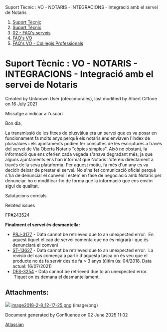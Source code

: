 Suport Tècnic : VO - NOTARIS - INTEGRACIONS - Integració amb el servei de Notaris  

1.  [Suport Tècnic](index.md)
2.  [Suport Tècnic](13893782.md)
3.  [02 - FAQ's serveis](26313393.md)
4.  [FAQ's VO](28705575.md)
5.  [FAQ's VO - Col·legis Professionals](28705581.md)

Suport Tècnic : VO - NOTARIS - INTEGRACIONS - Integració amb el servei de Notaris
=================================================================================

Created by Unknown User (oteccmorales), last modified by Albert Ciffone on 16 July 2021

Missatge a indicar a l'usuari

Bon dia,

  

La transmissió de les fitxes de plusvàlua era un servei que es va posar en funcionament fa molts anys perquè els notaris ens enviaven l'índex de plusvàlues i els ajuntaments podien fer consultes de les escriptures a través del servei de Via Oberta Notaris "còpies simples". Això no obstant, la informació que ens oferien cada vegada s'anava degradant més, ja que alguns ajuntaments ens han informat que Notaris l'ofereix directament a través de la seva plataforma. Per aquest motiu, fa més d'un any es va decidir deixar de prestar el servei. No s'ha fet comunicació oficial perquè s'ha de denunciar el conveni i estem en fase de negociació amb Notaris per denunciar-ho o modificar-ho de forma que la informació que ens enviïn sigui de qualitat.  

  

Salutacions cordials.

Related issues

FP#243524

**Finalment el servei és desmantella:**

*   [PRJ-3177](https://contacte.aoc.cat/browse/PRJ-3177?src=confmacro) - Data cannot be retrieved due to an unexpected error.  En aquest tiquet el cap de servei comenta que no és migrarà i que és denunciarà el conveni
*   [ST-13627](https://contacte.aoc.cat/browse/ST-13627?src=confmacro) - Data cannot be retrieved due to an unexpected error.  La revisió del cas comença a partir d'aquesta tasca on és veu que el producte no és fa servir des de fa > 3 anys (últim ús: 04/2018. Data actual: 16/07/2021)
*   [DES-3254](https://contacte.aoc.cat/browse/DES-3254?src=confmacro) - Data cannot be retrieved due to an unexpected error.  Tiquet on és demana el desmantellament.

Attachments:
------------

![](images/icons/bullet_blue.gif) [image2018-2-8\_12-17-25.png](attachments/30869449/30869450.png) (image/png)  

Document generated by Confluence on 02 June 2025 11:02

[Atlassian](http://www.atlassian.com/)
